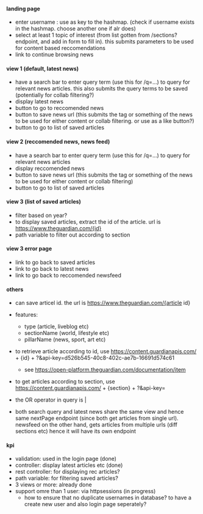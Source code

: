 #### landing page
- enter username : use as key to the hashmap. (check if username exists in the hashmap. choose another one if alr does)
- select at least 1 topic of interest (from list gotten from /sections? endpoint, and add in form to fill in). this submits parameters to be used for content based reccomendations
- link to continue browsing news

#### view 1 (default, latest news)
- have a search bar to enter query term (use this for /q=...) to query for relevant news articles. this also submits the query terms to be saved (potentially for collab filtering?)
- display latest news 
- button to go to reccomended news 
- button to save news url (this submits the tag or something of the news to be used for either content or collab filtering. or use as a like button?)
- button to go to list of saved articles

#### view 2 (reccomended news, news feed)
- have a search bar to enter query term (use this for /q=...) to query for relevant news articles
- display reccomended news 
- button to save news url (this submits the tag or something of the news to be used for either content or collab filtering)
- button to go to list of saved articles

#### view 3 (list of saved articles)
- filter based on year?
- to display saved articles, extract the id of the article. url is https://www.theguardian.com/{id}
- path variable to filter out according to section

#### view 3 error page 
- link to go back to saved articles
- link to go back to latest news
- link to go back to reccomended newsfeed




#### others
- can save articel id. the url is https://www.theguardian.com/{article id}
- features: 
    - type (article, liveblog etc)
    - sectionName (world, lifestyle etc)
    - pillarName (news, sport, art etc)

- to retrieve article according to id, use https://content.guardianapis.com/ + {id} + ?&api-key=d526b545-40c8-402c-ae7b-16691d574c61 
    - see https://open-platform.theguardian.com/documentation/item
- to get articles according to section, use https://content.guardianapis.com/ + {section} + ?&api-key=
- the OR operator in query is | 
- both search query and latest news share the same view and hence same nextPage endpoint (since both get articles from single url). newsfeed on the other hand, gets articles from multiple urls (diff sections etc) hence it will have its own endpoint


#### kpi
- validation: used in the login page (done)
- controller: display latest articles etc (done)
- rest controller: for displaying rec articles?
- path variable: for filtering saved articles?
- 3 views or more: already done
- support omre than 1 user: via httpsessions (in progress)
    - how to ensure that no duplicate usernames in database? to have a create new user and also login page seperately?
